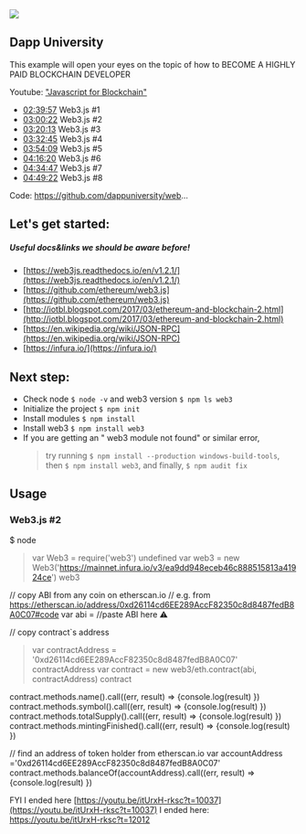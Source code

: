 
<img src="https://monosnap.com/image/UZPsR5l6SbSO78BJUb8CLs0zZsU4Zl"/>

Dapp University
---------------
This example will open your eyes on the topic 
of how to BECOME A HIGHLY PAID BLOCKCHAIN DEVELOPER

Youtube: ["Javascript for Blockchain"](https://www.youtube.com/watch?v=itUrxH-rksc&feature=youtu.be)
* [02:39:57](https://www.youtube.com/watch?v=itUrxH-rksc&t=9597s) Web3.js #1
* [03:00:22](https://www.youtube.com/watch?v=itUrxH-rksc&t=10822s) Web3.js #2
* [03:20:13](https://www.youtube.com/watch?v=itUrxH-rksc&t=12013s) Web3.js #3
* [03:32:45](https://www.youtube.com/watch?v=itUrxH-rksc&t=12765s) Web3.js #4
* [03:54:09](https://www.youtube.com/watch?v=itUrxH-rksc&t=14049s) Web3.js #5
* [04:16:20](https://www.youtube.com/watch?v=itUrxH-rksc&t=15380s) Web3.js #6
* [04:34:47](https://www.youtube.com/watch?v=itUrxH-rksc&t=16487s) Web3.js #7
* [04:49:22](https://www.youtube.com/watch?v=itUrxH-rksc&t=17362s) Web3.js #8

Code: https://github.com/dappuniversity/web...


## Let's get started: 
##### Useful docs&links we should be aware before! 
- [https://web3js.readthedocs.io/en/v1.2.1/](https://web3js.readthedocs.io/en/v1.2.1/)
- [https://github.com/ethereum/web3.js](https://github.com/ethereum/web3.js)
- [http://iotbl.blogspot.com/2017/03/ethereum-and-blockchain-2.html](http://iotbl.blogspot.com/2017/03/ethereum-and-blockchain-2.html)
- [https://en.wikipedia.org/wiki/JSON-RPC](https://en.wikipedia.org/wiki/JSON-RPC)
- [https://infura.io/](https://infura.io/)

## Next step:
-  Check node `$ node -v` and web3 version `$ npm ls web3`
-  Initialize the project `$ npm init` 
-  Install modules `$ npm install`
-  Install web3 `$ npm install web3`
-  If you are getting an " web3 module not found" or similar error, 
   > try running `$ npm install --production windows-build-tools`, 
   > then `$ npm install web3`, and finally, `$ npm audit fix`
                                                                         

## Usage
### Web3.js #2
   $ node
   > var Web3 = require('web3')
   undefined
   var web3 = new Web3('https://mainnet.infura.io/v3/ea9dd948eceb46c888515813a41924ce')
   web3
   
   // copy ABI from any coin on etherscan.io
   // e.g. from https://etherscan.io/address/0xd26114cd6EE289AccF82350c8d8487fedB8A0C07#code
   var abi =  //paste ABI here ⚠️
 
   // copy contract`s address
   > var contractAddress = '0xd26114cd6EE289AccF82350c8d8487fedB8A0C07'
   > contractAddress
   var contract = new web3/eth.contract(abi, contractAddress)
   > contract
   
   contract.methods.name().call((err, result) => {console.log(result) })
   contract.methods.symbol().call((err, result) => {console.log(result) })
   contract.methods.totalSupply().call((err, result) => {console.log(result) })
   contract.methods.mintingFinished().call((err, result) => {console.log(result) })
   
   // find an address of token holder from etherscan.io
   var accountAddress ='0xd26114cd6EE289AccF82350c8d8487fedB8A0C07'
   contract.methods.balanceOf(accountAddress).call((err, result) => {console.log(result) })
   
   

FYI I ended here [https://youtu.be/itUrxH-rksc?t=10037](https://youtu.be/itUrxH-rksc?t=10037)
    I ended here: https://youtu.be/itUrxH-rksc?t=12012


